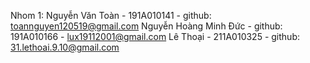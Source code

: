 Nhom 1:
Nguyễn Văn Toàn - 191A010141 - github: toannguyen120519@gmail.com
Nguyễn Hoàng Minh Đức - github: 191A010166 - lux19112001@gmail.com
Lê Thoại - 211A010325 - github: 31.lethoai.9.10@gmail.com